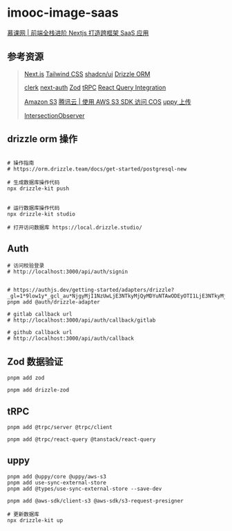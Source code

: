 # imooc-image-saas

[慕课网 | 前端全栈进阶 Nextjs 打造跨框架 SaaS 应用](https://coding.imooc.com/class/835.html)

## 参考资源

> [Next.js](https://nextjs.org/docs)
> [Tailwind CSS](https://tailwindcss.com/docs)
> [shadcn/ui](https://ui.shadcn.com/docs)
> [Drizzle ORM](https://orm.drizzle.team/)
>
> [clerk](https://clerk.com/docs)
> [next-auth](https://next-auth.js.org/getting-started/example)
> [Zod](https://zod.dev/)
> [tRPC](https://trpc.io/docs/server/routers)
> [React Query Integration](https://trpc.io/docs/client/react/setup)
>
> [Amazon S3](https://aws.amazon.com/cn/s3/)
> [腾讯云 | 使用 AWS S3 SDK 访问 COS](https://cloud.tencent.com/document/product/436/37421)
> [uppy 上传](https://uppy.io/docs/quick-start/)
> 
> [IntersectionObserver](https://developer.mozilla.org/en-US/docs/Web/API/Intersection_Observer_API)

## drizzle orm 操作

```shell

# 操作指南
# https://orm.drizzle.team/docs/get-started/postgresql-new

# 生成数据库操作代码
npx drizzle-kit push


# 运行数据库操作代码
npx drizzle-kit studio

# 打开访问数据库 https://local.drizzle.studio/
```

## Auth

```shell
# 访问校验登录
# http://localhost:3000/api/auth/signin


# https://authjs.dev/getting-started/adapters/drizzle?_gl=1*9low1y*_gcl_au*NjgyMjI1NzUwLjE3NTkyMjQyMDYuNTAwODEyOTI1LjE3NTkyMjQ1MjEuMTc1OTIyNDUyMQ..
pnpm add @auth/drizzle-adapter

# gitlab callback url
# http://localhost:3000/api/auth/callback/gitlab

# github callback url
# http://localhost:3000/api/auth/callback
```

## Zod 数据验证

```shell
pnpm add zod

pnpm add drizzle-zod
```

## tRPC
```shell
pnpm add @trpc/server @trpc/client

pnpm add @trpc/react-query @tanstack/react-query
```

## uppy
```shell
pnpm add @uppy/core @uppy/aws-s3
pnpm add use-sync-external-store
pnpm add @types/use-sync-external-store --save-dev

pnpm add @aws-sdk/client-s3 @aws-sdk/s3-request-presigner

# 更新数据库
npx drizzle-kit up
```
